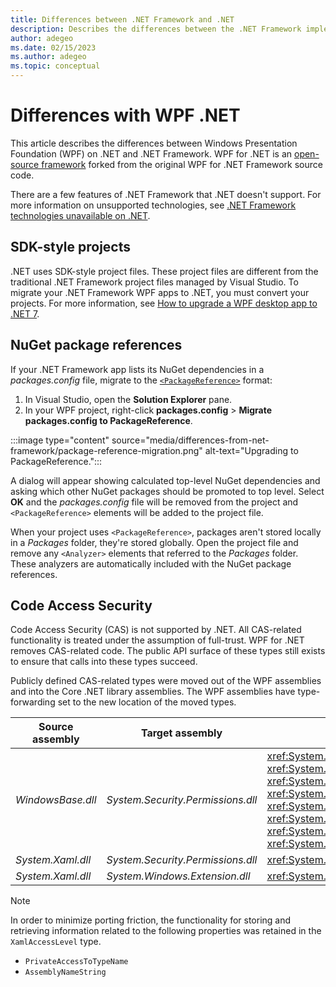 ```yaml
---
title: Differences between .NET Framework and .NET
description: Describes the differences between the .NET Framework implementation of Windows Presentation Foundation (WPF) and .NET WPF. When migrating your app, you should consider these incompatibilities.
author: adegeo
ms.date: 02/15/2023
ms.author: adegeo
ms.topic: conceptual
---
```


# Differences with WPF .NET

This article describes the differences between Windows Presentation Foundation (WPF) on .NET and .NET Framework. WPF for .NET is an [open-source framework](https://github.com/dotnet/wpf) forked from the original WPF for .NET Framework source code.

There are a few features of .NET Framework that .NET doesn't support. For more information on unsupported technologies, see [.NET Framework technologies unavailable on .NET](/dotnet/core/porting/net-framework-tech-unavailable).

## SDK-style projects

.NET uses SDK-style project files. These project files are different from the traditional .NET Framework project files managed by Visual Studio. To migrate your .NET Framework WPF apps to .NET, you must convert your projects. For more information, see [How to upgrade a WPF desktop app to .NET 7](index.md).

## NuGet package references

If your .NET Framework app lists its NuGet dependencies in a *packages.config* file, migrate to the [`<PackageReference>`](/nuget/consume-packages/package-references-in-project-files) format:

01. In Visual Studio, open the **Solution Explorer** pane.
01. In your WPF project, right-click **packages.config** > **Migrate packages.config to PackageReference**.

:::image type="content" source="media/differences-from-net-framework/package-reference-migration.png" alt-text="Upgrading to PackageReference.":::

A dialog will appear showing calculated top-level NuGet dependencies and asking which other NuGet packages should be promoted to top level. Select **OK** and the *packages.config* file will be removed from the project and `<PackageReference>` elements will be added to the project file.

When your project uses `<PackageReference>`, packages aren't stored locally in a *Packages* folder, they're stored globally. Open the project file and remove any `<Analyzer>` elements that referred to the *Packages* folder. These analyzers are automatically included with the NuGet package references.

## Code Access Security

Code Access Security (CAS) is not supported by .NET. All CAS-related functionality is treated under the assumption of full-trust. WPF for .NET removes CAS-related code. The public API surface of these types still exists to ensure that calls into these types succeed.

Publicly defined CAS-related types were moved out of the WPF assemblies and into the Core .NET library assemblies. The WPF assemblies have type-forwarding set to the new location of the moved types.

| Source assembly | Target assembly | Type                |
| --------------- | --------------- | ------------------- |
| *WindowsBase.dll* | *System.Security.Permissions.dll* | <xref:System.Security.Permissions.MediaPermission> <br /> <xref:System.Security.Permissions.MediaPermissionAttribute> <br /> <xref:System.Security.Permissions.MediaPermissionAudio> <br /> <xref:System.Security.Permissions.MediaPermissionImage> <br /> <xref:System.Security.Permissions.MediaPermissionVideo> <br /> <xref:System.Security.Permissions.WebBrowserPermission> <br /> <xref:System.Security.Permissions.WebBrowserPermissionAttribute> <br /> <xref:System.Security.Permissions.WebBrowserPermissionLevel> |
| *System.Xaml.dll* | *System.Security.Permissions.dll* | <xref:System.Xaml.Permissions.XamlLoadPermission> |
| *System.Xaml.dll* | *System.Windows.Extension.dll*    | <xref:System.Xaml.Permissions.XamlAccessLevel><br/> |

> [!NOTE]
> In order to minimize porting friction, the functionality for storing and retrieving information related to the following properties was retained in the `XamlAccessLevel` type.
>
> - `PrivateAccessToTypeName`
> - `AssemblyNameString`
